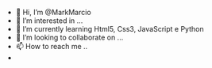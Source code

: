 - 👋 Hi, I’m @MarkMarcio
- 👀 I’m interested in ...
- 🌱 I’m currently learning  Html5, Css3, JavaScript e Python
- 💞️ I’m looking to collaborate on ...
- 📫 How to reach me ..
-

<!---
MarkMarcio/MarkMarcio is a ✨ special ✨ repository because its `README.md` (this file) appears on your GitHub profile.
You can click the Preview link to take a look at your changes.
--->
